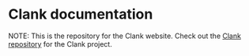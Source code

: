 Clank documentation
===================

NOTE: This is the repository for the Clank website. Check out the [Clank repository](https://github.com/Wolfr/clank) for the  Clank project.
